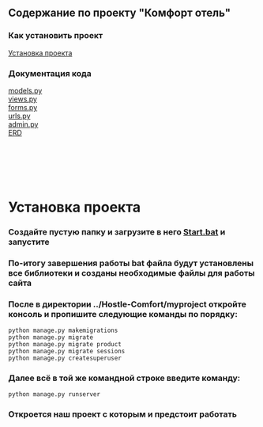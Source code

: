 ## Содержание  по проекту "Комфорт отель"
### Как установить проект
[Установка проекта](#install_PO) 
### Документация кода
[models.py](#models.py)  
[views.py](#views.py)  
[forms.py](#forms.py)  
[urls.py](#urls.py)  
[admin.py](#admin.py)  
[ERD](#erd_diddy)

### &nbsp;
### &nbsp;

# <a name="install_PO">Установка проекта</a>

### Создайте пустую папку и загрузите в него [Start.bat](https://github.com/Alexandr1810/HostelComfort/tree/ilya/.bat) и запустите
### По-итогу завершения работы bat файла будут установлены все библиотеки и созданы необходимые файлы для работы сайта  
### После в директории ../Hostle-Comfort/myproject откройте консоль и пропишите следующие команды по порядку:
```
python manage.py makemigrations
python manage.py migrate
python manage.py migrate product 
python manage.py migrate sessions
python manage.py createsuperuser
```
### Далее всё в той же командной строке введите команду:
``` 
python manage.py runserver 
```
### Откроется наш проект с которым и предстоит работать

### &nbsp;
### &nbsp;
